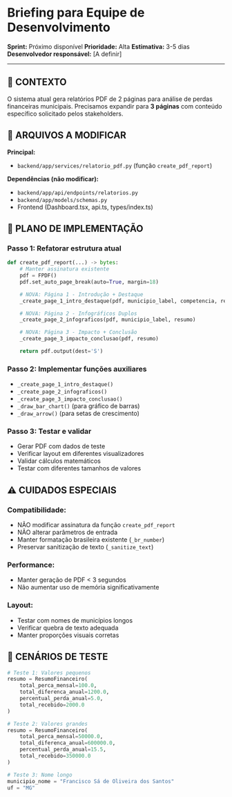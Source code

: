 # Briefing para Equipe de Desenvolvimento

**Sprint:** Próximo disponível
**Prioridade:** Alta
**Estimativa:** 3-5 dias
**Desenvolvedor responsável:** [A definir]

---

## 🎯 CONTEXTO

O sistema atual gera relatórios PDF de 2 páginas para análise de perdas financeiras municipais. Precisamos expandir para **3 páginas** com conteúdo específico solicitado pelos stakeholders.

## 🔧 ARQUIVOS A MODIFICAR

**Principal:**
- `backend/app/services/relatorio_pdf.py` (função `create_pdf_report`)

**Dependências (não modificar):**
- `backend/app/api/endpoints/relatorios.py`
- `backend/app/models/schemas.py`
- Frontend (Dashboard.tsx, api.ts, types/index.ts)

## 🚀 PLANO DE IMPLEMENTAÇÃO

### Passo 1: Refatorar estrutura atual
```python
def create_pdf_report(...) -> bytes:
    # Manter assinatura existente
    pdf = FPDF()
    pdf.set_auto_page_break(auto=True, margin=18)

    # NOVA: Página 1 - Introdução + Destaque
    _create_page_1_intro_destaque(pdf, municipio_label, competencia, resumo)

    # NOVA: Página 2 - Infográficos Duplos
    _create_page_2_infograficos(pdf, municipio_label, resumo)

    # NOVA: Página 3 - Impacto + Conclusão
    _create_page_3_impacto_conclusao(pdf, resumo)

    return pdf.output(dest='S')
```

### Passo 2: Implementar funções auxiliares
- `_create_page_1_intro_destaque()`
- `_create_page_2_infograficos()`
- `_create_page_3_impacto_conclusao()`
- `_draw_bar_chart()` (para gráfico de barras)
- `_draw_arrow()` (para setas de crescimento)

### Passo 3: Testar e validar
- Gerar PDF com dados de teste
- Verificar layout em diferentes visualizadores
- Validar cálculos matemáticos
- Testar com diferentes tamanhos de valores

## ⚠️ CUIDADOS ESPECIAIS

### Compatibilidade:
- NÃO modificar assinatura da função `create_pdf_report`
- NÃO alterar parâmetros de entrada
- Manter formatação brasileira existente (`_br_number`)
- Preservar sanitização de texto (`_sanitize_text`)

### Performance:
- Manter geração de PDF < 3 segundos
- Não aumentar uso de memória significativamente

### Layout:
- Testar com nomes de municípios longos
- Verificar quebra de texto adequada
- Manter proporções visuais corretas

## 🧪 CENÁRIOS DE TESTE

```python
# Teste 1: Valores pequenos
resumo = ResumoFinanceiro(
    total_perca_mensal=100.0,
    total_diferenca_anual=1200.0,
    percentual_perda_anual=5.0,
    total_recebido=2000.0
)

# Teste 2: Valores grandes
resumo = ResumoFinanceiro(
    total_perca_mensal=50000.0,
    total_diferenca_anual=600000.0,
    percentual_perda_anual=15.5,
    total_recebido=350000.0
)

# Teste 3: Nome longo
municipio_nome = "Francisco Sá de Oliveira dos Santos"
uf = "MG"
```